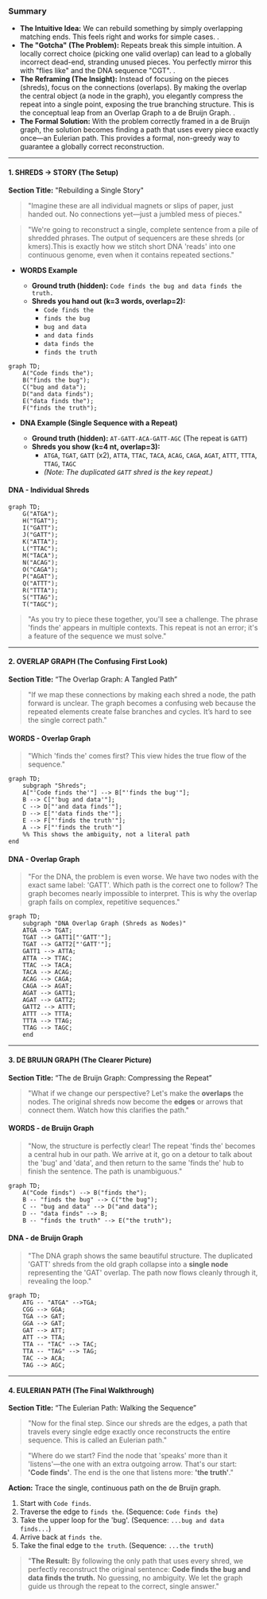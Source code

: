 ### Summary
- __The Intuitive Idea:__ We can rebuild something by simply overlapping matching ends. This feels right and works for simple cases.
.
- __The "Gotcha" (The Problem):__ Repeats break this simple intuition. A locally correct choice (picking one valid overlap) can lead to a globally incorrect dead-end, stranding unused pieces. You perfectly mirror this with "flies like" and the DNA sequence "CGT".
.
- __The Reframing (The Insight):__ Instead of focusing on the pieces (shreds), focus on the connections (overlaps). By making the overlap the central object (a node in the graph), you elegantly compress the repeat into a single point, exposing the true branching structure. This is the conceptual leap from an Overlap Graph to a de Bruijn Graph.
.
- __The Formal Solution:__ With the problem correctly framed in a de Bruijn graph, the solution becomes finding a path that uses every piece exactly once—an Eulerian path. This provides a formal, non-greedy way to guarantee a globally correct reconstruction.

---




#### **1. SHREDS → STORY (The Setup)**

**Section Title:** "Rebuilding a Single Story"

> "Imagine these are all individual magnets or slips of paper, just handed out. No connections yet—just a jumbled mess of pieces."


> "We're going to reconstruct a single, complete sentence from a pile of shredded phrases. 
> The output of sequencers are these shreds (or kmers).This is exactly how we stitch short DNA 'reads' into one continuous genome, even when it contains repeated sections."

  * **WORDS Example**

      * **Ground truth (hidden):** `Code finds the bug and data finds the truth.`
      * **Shreds you hand out (k=3 words, overlap=2):**
          * `Code finds the`
          * `finds the bug`
          * `bug and data`
          * `and data finds`
          * `data finds the`
          * `finds the truth`

```mermaid
graph TD;
    A("Code finds the");
    B("finds the bug");
    C("bug and data");
    D("and data finds");
    E("data finds the");
    F("finds the truth");
```


  * **DNA Example (Single Sequence with a Repeat)**

      * **Ground truth (hidden):** `AT-GATT-ACA-GATT-AGC` (The repeat is `GATT`)
      * **Shreds you show (k=4 nt, overlap=3):**
          * `ATGA`, `TGAT`, `GATT` (x2), `ATTA`, `TTAC`, `TACA`, `ACAG`, `CAGA`, `AGAT`, `ATTT`, `TTTA`, `TTAG`, `TAGC`
          * *(Note: The duplicated `GATT` shred is the key repeat.)*

#### **DNA - Individual Shreds**

```mermaid
graph TD;
    G("ATGA");
    H("TGAT");
    I("GATT");
    J("GATT"); 
    K("ATTA");
    L("TTAC");
    M("TACA");
    N("ACAG");
    O("CAGA");
    P("AGAT");
    Q("ATTT");
    R("TTTA");
    S("TTAG");
    T("TAGC");
```




> "As you try to piece these together, you'll see a challenge. The phrase 'finds the' appears in multiple contexts. This repeat is not an error; it's a feature of the sequence we must solve."

-----

#### **2. OVERLAP GRAPH (The Confusing First Look)**

**Section Title:** “The Overlap Graph: A Tangled Path”

> "If we map these connections by making each shred a node, the path forward is unclear. The graph becomes a confusing web because the repeated elements create false branches and cycles. It’s hard to see the single correct path."

#### **WORDS - Overlap Graph**

> "Which 'finds the' comes first? This view hides the true flow of the sequence."

```mermaid
graph TD;
    subgraph "Shreds";
    A["'Code finds the'"] --> B["'finds the bug'"];
    B --> C["'bug and data'"];
    C --> D["'and data finds'"];
    D --> E["'data finds the'"];
    E --> F["'finds the truth'"];
    A --> F["'finds the truth'"]
    %% This shows the ambiguity, not a literal path
end
```

#### **DNA - Overlap Graph**

> "For the DNA, the problem is even worse. We have two nodes with the exact same label: 'GATT'. Which path is the correct one to follow? The graph becomes nearly impossible to interpret. This is why the overlap graph fails on complex, repetitive sequences."

```mermaid
graph TD;
    subgraph "DNA Overlap Graph (Shreds as Nodes)"
    ATGA --> TGAT;
    TGAT --> GATT1["'GATT'"];
    TGAT --> GATT2["'GATT'"];
    GATT1 --> ATTA;
    ATTA --> TTAC;
    TTAC --> TACA;
    TACA --> ACAG;
    ACAG --> CAGA;
    CAGA --> AGAT;
    AGAT --> GATT1;
    AGAT --> GATT2;
    GATT2 --> ATTT;
    ATTT --> TTTA;
    TTTA --> TTAG;
    TTAG --> TAGC;
    end
```

-----

#### **3. DE BRUIJN GRAPH (The Clearer Picture)**

**Section Title:** “The de Bruijn Graph: Compressing the Repeat”

> "What if we change our perspective? Let's make the **overlaps** the nodes. The original shreds now become the **edges** or arrows that connect them. Watch how this clarifies the path."

#### **WORDS - de Bruijn Graph**

> "Now, the structure is perfectly clear\! The repeat 'finds the' becomes a central hub in our path. We arrive at it, go on a detour to talk about the 'bug' and 'data', and then return to the same 'finds the' hub to finish the sentence. The path is unambiguous."

```mermaid
graph TD;
    A("Code finds") --> B("finds the");
    B -- "finds the bug" --> C("the bug");
    C -- "bug and data" --> D("and data");
    D -- "data finds" --> B;
    B -- "finds the truth" --> E("the truth");
```

#### **DNA - de Bruijn Graph**

> "The DNA graph shows the same beautiful structure. The duplicated 'GATT' shreds from the old graph collapse into a **single node** representing the 'GAT' overlap. The path now flows cleanly through it, revealing the loop."

```mermaid
graph TD;
    ATG -- "ATGA" -->TGA;
    CGG --> GGA;
    TGA --> GAT;
    GGA --> GAT;
    GAT --> ATT;
    ATT --> TTA;
    TTA -- "TAC" --> TAC;
    TTA -- "TAG" --> TAG;
    TAC --> ACA;
    TAG --> AGC;
```


-----

#### **4. EULERIAN PATH (The Final Walkthrough)**

**Section Title:** “The Eulerian Path: Walking the Sequence”

> "Now for the final step. Since our shreds are the edges, a path that travels every single edge exactly once reconstructs the entire sequence. This is called an Eulerian path."

> "Where do we start? Find the node that 'speaks' more than it 'listens'—the one with an extra outgoing arrow. That's our start: **'Code finds'**. The end is the one that listens more: **'the truth'**."

**Action:** Trace the single, continuous path on the de Bruijn graph.

1.  Start with `Code finds`.
2.  Traverse the edge to `finds the`. (Sequence: `Code finds the`)
3.  Take the upper loop for the 'bug'. (Sequence: `...bug and data finds...`)
4.  Arrive back at `finds the`.
5.  Take the final edge to `the truth`. (Sequence: `...the truth`)

> "**The Result:** By following the only path that uses every shred, we perfectly reconstruct the original sentence: **Code finds the bug and data finds the truth.** No guessing, no ambiguity. We let the graph guide us through the repeat to the correct, single answer."